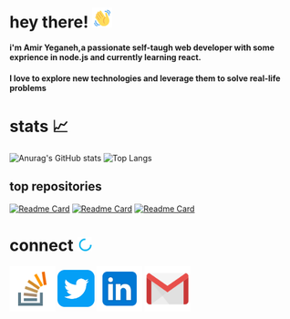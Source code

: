 # hey there! <img src="https://github.com/amiryeg1/amiryeg1/blob/main/wave-hello.gif" width="35px">

#### i'm Amir Yeganeh,a passionate self-taugh web developer with some exprience in node.js and currently learning react.
#### I love to explore new technologies and leverage them to solve real-life problems 
# stats 📈
![Anurag's GitHub stats](https://github-readme-stats.vercel.app/api?username=amiryeg1&hide=contribs&show_icons=true&theme=react&count_private=true)
![Top Langs](https://github-readme-stats.vercel.app/api/top-langs/?username=amiryeg1&theme=react&layout=compact)
## top repositories
[![Readme Card](https://github-readme-stats.vercel.app/api/pin/?username=amiryeg1&repo=nodejs-lessons&theme=react&show_owner=true)](https://github.com/anuraghazra/github-readme-stats)
[![Readme Card](https://github-readme-stats.vercel.app/api/pin/?username=amiryeg1&repo=js-file-extractor&theme=react&show_owner=true)](https://github.com/anuraghazra/github-readme-stats)
[![Readme Card](https://github-readme-stats.vercel.app/api/pin/?username=amiryeg1&repo=javascript-calculator&theme=react&show_owner=true)](https://github.com/anuraghazra/github-readme-stats)

# connect <img src="https://github.com/amiryeg1/amiryeg1/blob/main/connect.gif" width="25px">
<a href="https://stackoverflow.com/users/13152776/amir-yeganeh" target="blank"><img align="center" src="https://github.com/amiryeg1/amiryeg1/blob/main/stackoverflow.png" alt="gmail" height="80" width="80" /></a>
<a href="https://twitter.com/amir_yeg" target="blank"><img align="center" src="https://github.com/amiryeg1/amiryeg1/blob/main/twitter.png" alt="twitter" height="65" width="65" /></a>
<a href="https://www.linkedin.com/in/amir-yeganeh" target="blank"><img align="center" src="https://github.com/amiryeg1/amiryeg1/blob/main/Linkedin.png" alt="linkedin" height="80" width="80"/></a>
<a href="https://mail.google.com/mail/?view=cm&fs=1&to=amiryeg2000@gmail.com" target="blank"><img align="center" src="https://github.com/amiryeg1/amiryeg1/blob/main/gmail2.png" alt="gmail" height="80" width="80" /></a>

